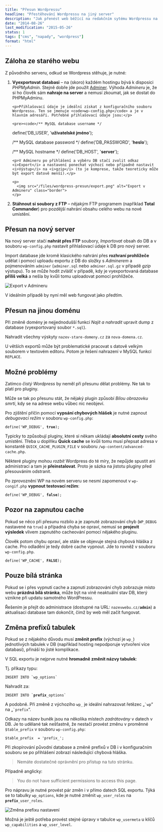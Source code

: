```yaml
---
title: "Přesun Wordpressu"
headline: "Přestěhování Wordpressu na jiný server"
description: "Jak přenést web běžící na redakčním sytému Wordpressu na jiný server."
date: "2014-08-26"
last_modification: "2015-05-26"
status: 1
tags: ["cms", "napady", "wordpress"]
format: "html"
---
```


<h2 id="zaloha">Záloha ze starého webu</h2>

<p>Z původního serveru, odkud se Wordpress stěhuje, je nutné:</p>

<ol>
  <li>
    <p><b>Vyexportovat databasi</b> – na (skoro) každém hostingu bývá k disposici <i>PHPMyAdmin</i>. Stejně dobře jde použít <a href="http://adminer.org">Adminer</a>. Výhoda <i>Admineru</i> je, že si ho člověk sám <b>nahraje na server</b> a nemusí zkoumat, jak se dostat do PHPMyAdminu.</p>
    
    <p>Přihlašovací údaje je ideální získat z konfiguračního souboru Wordpressu. Ten se jmenuje <code>wp-config.php</code> a je v hlavním adresáři. Potřebné přihlašovací údaje jsou:</p>
    
    <pre><code>/** MySQL database username */
define('DB_USER', '<b>uživatelské jméno</b>');

/** MySQL database password */
define('DB_PASSWORD', '<b>heslo</b>');

/** MySQL hostname */
define('DB_HOST', '<b>server</b>');</code></pre>
    
    
    
    
    
    
    
    
    
    
    
    <p>V Admineru po přihlášení a výběru DB stačí zvolit odkaz <i>Export</i> a nastavení ponechat výchozí nebo případně nastavit <i>Výstup</i> na <i>gzip</i> (to je komprese, takže teoreticky může být export datově menší).</p>
    
    <p>
      <img src="/files/wordpress-presun/export.png" alt="Export v Admineru" class="border">
    </p>
  </li>
  
  
  
  
  
  
  
  
  
  
  
  
  
  <li>
    <p><b>Stáhnout si soubory z FTP</b> – nějakým FTP programem (například <b>Total Commander</b>) pro pozdější nahrání obsahu celého webu na nové umístění.</p>
  </li>
</ol>


<h2 id="presun">Přesun na nový server</h2>

<p>Na nový server stačí <b>nahrát přes FTP</b> soubory, <i>Importovat</i> obsah do DB a v souboru <code>wp-config.php</code> nastavit přihlašovací údaje k DB pro nový server.</p>

<p>Import database jde kromě klasického nahrání přes <b>rozhraní prohlížeče</b> udělat i pomocí uploadu exportu z DB do složky s <i>Adminerem</i> a pojmenováním <code>adminer</code> (<code>adminer.sql</code> nebo <code>adminer.sql.gz</code> v případě <i>gzip</i> výstupu). To se může hodit zvlášť v případě, kdy je vyexportovaná database <b>příliš velká</b> a nešla by kvůli tomu uploadovat pomocí prohlížeče.</p>

<p><img src="/files/wordpress-presun/import.png" alt="Export v Admineru" class="border"></p>




















<p>V ideálním případě by nyní měl web fungovat jako předtím.</p>




<h2 id="zmena-domeny">Přesun na jinou doménu</h2>

<p>Při změně domény je nejjednodušší funkcí <i>Najít a nahradit</i> upravit dump z database (vyexportovaný soubor <code>*.sql</code>).</p>

<p>Nahradit všechny výskyty <code>nazev-stare-domeny.cz</code> za <code>nova-domena.cz</code>.</p>

<p>U větších exportů může být problematické pracovat s datově velkým souborem v textovém editoru. Potom je řešení nahrazení v MySQL funkcí <code>REPLACE</code>.</p>





<h2 id="problemy">Možné problémy</h2>

<p>Zatímco <i>čistý Wordpress</i> by neměl při přesunu dělat problémy. Ne tak to platí pro pluginy.</p>

<p>Může se tak po přesunu stát, že nějaký plugin způsobí <i>Bílou obrazovku smrti</i>, kdy se na adrese webu vůbec nic neobjeví.</p>

<p>Pro zjištění příčin pomocí <b>vypsání chybových hlášek</b> je nutné zapnout <i>debugovací režim</i> v souboru <code>wp-config.php</code>:</p>

<pre><code>define('WP_DEBUG', <b>true</b>);</code></pre>


<p>Typicky to způsobují pluginy, které si někam ukládají <b>absolutní cesty</b> svého umístění. Třeba u doplňku <b>Quick cache</b> se kvůli tomu musí přepsat adresa v konstantě <code>QUICK_CACHE_PLUGIN_FILE</code> v souboru <code>/wp-content/advanced-cache.php</code>.</p>

<p>Některé pluginy mohou <i>rozbít</i> Wordpress do té míry, že nepůjde spustit ani administraci a tam je <b>přeinstalovat</b>. Proto je sázka na jistotu pluginy před přesouváním odstranit.</p>

<p>Po zprovoznění WP na novém serveru se nesmí zapomenout v <code>wp-congif.php</code> <b>vypnout testovací režim</b>:</p>

<pre><code>define('WP_DEBUG', <b>false</b>);</code></pre>






<h2 id="cache">Pozor na zapnutou cache</h2>

<p>Pokud se něco při přesunu rozbilo a je zapnuté zobrazování chyb (<code>WP_DEBUG</code> nastavené na <code>true</code>) a případná chyba se opraví, nemusí se <b>projevit výsledek</b> vlivem zapnutého cacheování pomocí nějakého pluginu.</p>

<p>Člověk potom chybu opraví, ale stále se objevuje stejná chybová hláška z cache. Pro odladění je tedy dobré cache vypnout. Jde to rovněž v souboru <code>wp-config.php</code>.</p>

<pre><code>define('WP_CACHE', <b>FALSE</b>);</code></pre>







<h2 id="bila-stranka">Pouze bílá stránka</h2>

<p>Pokud se i přes vypnutí cache a zapnutí zobrazování chyb zobrazuje místo webu <b>prázdná bílá stránka</b>, může být na vině neaktuální stav DB, který vznikne při updatu samotného WordPressu.</p>

<p>Řešením je přejít do administrace (dostupné na URL: <code>nazevwebu.cz/<b>admin</b></code>) a aktualisaci database tam dokončit, čímž by web měl začít fungovat.</p>






<h2 id="zmena-prefixu">Změna prefixů tabulek</h2>


<p>Pokud se z nějakého důvodu musí <b>změnit prefix</b> (výchozí je <code>wp_</code>) jednotlivých tabulek v DB (například hosting nepodporuje vytvoření více databasí), přináší to jisté komplikace.</p>

<p>V SQL exportu je nejprve nutné <b>hromadně změnit názvy tabulek</b>:</p>

<p>Tj. příkazy typu:</p>

<pre><code>INSERT INTO `wp_options`</code></pre>




<p>Nahradit za:</p>

<pre><code>INSERT INTO `<b>prefix</b>_options`</code></pre>


<p>A podobně. Při změně z výchozího <code>wp_</code> je ideální nahrazovat řetězec „<code>`wp</code>“ na „<code>`prefix</code>“.</p>


<p>Odkazy na název buněk jsou na několika místech <i>zadrátovány</i> v datech v DB. Je to udělané tak nešťastně, že nestačí provést změnu v proměnné <code>$table_prefix</code> v souboru <code>wp-config.php</code>:</p>

<pre><code>$table_prefix  = 'prefix_';</code></pre>




<p>Při zkopírování původní database a změně prefixů v DB i v konfiguračním souboru se po přihlášení zobrazí následující chybová hláška.</p>

<blockquote>
  <p>Nemáte dostatečné oprávnění pro přístup na tuto stránku.</p>
</blockquote>




<p>Případně anglicky:</p>

<blockquote>
  <p lang="en">You do not have sufficient permissions to access this page.</p>
</blockquote>



<p>Pro nápravu je nutné provést pár změn i v přímo datech SQL exportu. Týká se to tabulky <code>wp_options</code>, kde je nutné změnit <code>wp_user_roles</code> na <code><b>prefix</b>_user_roles</code>.</p>

<p><img src="/files/wordpress-presun/zmena-klice.png" alt="Změna prefixu nastavení" class="border"></p>

<p>Možná je ještě potřeba provést stejné úpravy v tabulce <code>wp_usermeta</code> u klíčů <code>wp_capabilities</code> a <code>wp_user_level</code>.</p>